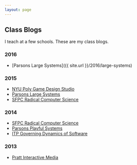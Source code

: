 ```yaml
---
layout: page
---
```

## Class Blogs

I teach at a few schools. These are my class blogs.

<!-- url: {{site.url}} -->
<!-- baseurl: {{site.baseurl}} -->
<!-- permalink: {{site.permalink}} -->
<!-- flim: {{site.flim}} -->

### 2016
* [Parsons Large Systems]({{ site.url }}/2016/large-systems)

### 2015
* [NYU Poly Game Design Studio](http://dm6153.tumblr.com/)
* [Parsons Large Systems](http://largesystems.tumblr.com/)
* [SFPC Radical Computer Science](http://nas.sr/sfpc/)

### 2014
* [SFPC Radical Computer Science](http://radicalcomputerscience.tumblr.com/)
* [Parsons Playful Systems](http://dtplayfulsystems.tumblr.com/)
* [ITP Governing Dynamics of Software](http://itplanguages.tumblr.com/)

### 2013
* [Pratt Interactive Media](http://dda320.tumblr.com/)
